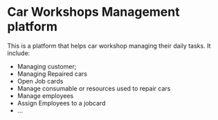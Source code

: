# Car Workshops Management platform

This is a platform that helps car workshop managing their daily tasks.
It include:
- Managing customer;
- Managing Repaired cars
- Open Job cards
- Manage consumable or resources used to repair cars
- Manage employees
- Assign Employees to a jobcard
- ...
